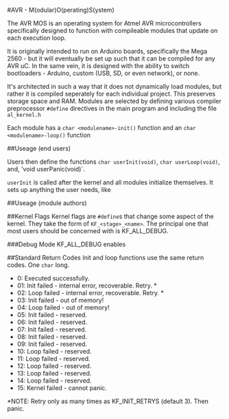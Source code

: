 #AVR - M(odular)O(perating)S(ystem)


The AVR MOS is an operating system for Atmel AVR microcontrollers specifically designed to function with compileable modules that update on each execution loop.

It is originally intended to run on Arduino boards, specifically the Mega 2560 - but it will eventually be set up such that it can be compiled for any AVR uC. In the same vein, it is designed with the ability to switch bootloaders - Arduino, custom (USB, SD, or even network), or none. 

It's architected in such a way that it does not dynamically load modules, but rather it is compiled seperately for each individual project. This preserves storage space and RAM. Modules are selected by defining various compiler preprocessor `#define` directives in the main program and including the file `al_kernel.h`

Each module has a `char <modulename>-init()` function and an `char <modulename>-loop()` function

##Useage (end users)

Users then define the functions `char userInit(void)`, `char userLoop(void)`, and, 'void userPanic(void)`. 

`userInit` is called after the kernel and all modules initialize themselves. It sets up anything the user needs, like 


##Useage (module authors)


##Kernel Flags
Kernel flags are `#define`s that change some aspect of the kernel. They take the form of `KF_<stage>_<name>`. The principal one that most users should be concerned with is KF_ALL_DEBUG.

###Debug Mode
KF_ALL_DEBUG enables  


##Standard Return Codes
 Init and loop functions use the same return codes. One `char` long.

+ 0: Executed successfully.
+ 01: Init failed - internal error, recoverable. Retry. *
+ 02: Loop failed - internal error, recoverable. Retry. *
+ 03: Init failed - out of memory!
+ 04: Loop failed - out of memory!
+ 05: Init failed - reserved.
+ 06: Init failed - reserved.
+ 07: Init failed - reserved.
+ 08: Init failed - reserved.
+ 09: Init failed - reserved.
+ 10: Loop failed - reserved.
+ 11: Loop failed - reserved.
+ 12: Loop failed - reserved.
+ 13: Loop failed - reserved.
+ 14: Loop failed - reserved.
+ 15: Kernel failed - cannot panic.

\*NOTE: Retry only as many times as KF_INIT_RETRYS (default 3). Then panic.
